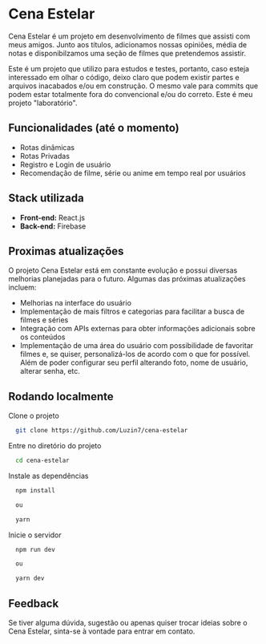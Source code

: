 # Cena Estelar

Cena Estelar é um projeto em desenvolvimento de filmes que assisti com meus amigos. Junto aos títulos, adicionamos nossas opiniões, média de notas e disponibilzamos uma seção de filmes que pretendemos assistir.

Este é um projeto que utilizo para estudos e testes, portanto, caso esteja interessado em olhar o código, deixo claro que podem existir partes e arquivos inacabados e/ou em construção. O mesmo vale para commits que podem estar totalmente fora do convencional e/ou do correto.
Este é meu projeto "laboratório".

## Funcionalidades (até o momento)

- Rotas dinâmicas
- Rotas Privadas
- Registro e Login de usuário
- Recomendação de filme, série ou anime em tempo real por usuários

## Stack utilizada

- **Front-end:** React.js
- **Back-end:** Firebase

## Proximas atualizações
O projeto Cena Estelar está em constante evolução e possui diversas melhorias planejadas para o futuro. Algumas das próximas atualizações incluem:

- Melhorias na interface do usuário
- Implementação de mais filtros e categorias para facilitar a busca de filmes e séries
- Integração com APIs externas para obter informações adicionais sobre os conteúdos
- Implementação de uma área do usuário com possibilidade de favoritar filmes e, se quiser, personalizá-los de acordo com o que for possível. Além de poder configurar seu perfil alterando foto, nome de usuário, alterar senha, etc.

## Rodando localmente

Clone o projeto

```bash
  git clone https://github.com/Luzin7/cena-estelar
```

Entre no diretório do projeto

```bash
  cd cena-estelar
```

Instale as dependências

```bash
  npm install

  ou

  yarn
```

Inicie o servidor

```bash
  npm run dev

  ou

  yarn dev
```

## Feedback

Se tiver alguma dúvida, sugestão ou apenas quiser trocar ideias sobre o Cena Estelar, sinta-se à vontade para entrar em contato.

